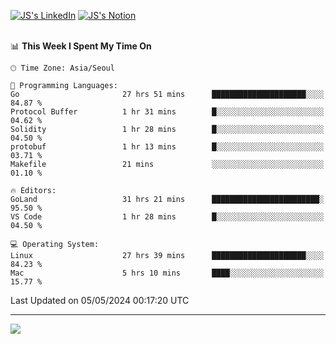
[![JS's LinkedIn](https://img.shields.io/badge/LinkedIn-blue?style=for-the-badge&logo=linkedin)](https://www.linkedin.com/in/jaeseung-lee-5a2a32139/) 
[![JS's Notion](https://img.shields.io/badge/Notion-black?style=for-the-badge&logo=notion)](https://bit.ly/ljswiki1) <br><br>
<!-- ![JS's GitHub stats](https://github-readme-stats-lemon-five.vercel.app/api?username=tkxkd0159&hide=contribs,prs,stars,issues&show_icons=true&theme=react&include_all_commits=true)   -->
<!-- ![Top Langs](https://github-readme-stats-lemon-five.vercel.app/api/top-langs/?username=tkxkd0159&layout=compact&hide=jupyter%20notebook,scss,html,css&langs_count=10)  -->


<!--START_SECTION:waka-->
📊 **This Week I Spent My Time On** 

```text
🕑︎ Time Zone: Asia/Seoul

💬 Programming Languages: 
Go                       27 hrs 51 mins      █████████████████████░░░░   84.87 % 
Protocol Buffer          1 hr 31 mins        █░░░░░░░░░░░░░░░░░░░░░░░░   04.62 % 
Solidity                 1 hr 28 mins        █░░░░░░░░░░░░░░░░░░░░░░░░   04.50 % 
protobuf                 1 hr 13 mins        █░░░░░░░░░░░░░░░░░░░░░░░░   03.71 % 
Makefile                 21 mins             ░░░░░░░░░░░░░░░░░░░░░░░░░   01.10 % 

🔥 Editors: 
GoLand                   31 hrs 21 mins      ████████████████████████░   95.50 % 
VS Code                  1 hr 28 mins        █░░░░░░░░░░░░░░░░░░░░░░░░   04.50 % 

💻 Operating System: 
Linux                    27 hrs 39 mins      █████████████████████░░░░   84.23 % 
Mac                      5 hrs 10 mins       ████░░░░░░░░░░░░░░░░░░░░░   15.77 % 
```


 Last Updated on 05/05/2024 00:17:20 UTC
<!--END_SECTION:waka-->

---
<a href="https://github.com/tkxkd0159/books">
  <img align="center" src="https://github-readme-stats-lemon-five.vercel.app/api/pin/?username=tkxkd0159&repo=books&theme=react" />
</a>

<!---
- 🔭 I’m currently working on ...
- 🌱 I’m currently learning blockchain and distributed network
- 👯 I’m looking to collaborate on ...
- 🤔 I’m looking for help with ...
- 💬 Ask me about ...
- 📫 How to reach me: ...
- 😄 Pronouns: ...
- ⚡ Fun fact: ...
-->
